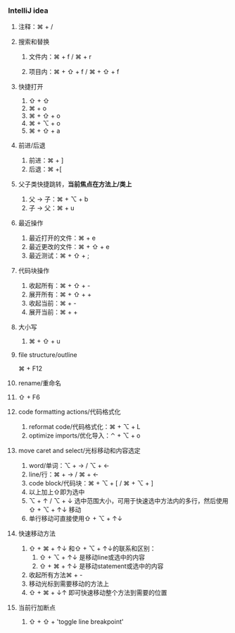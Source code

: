 ### IntelliJ idea



1. 注释：⌘ + /

2. 搜索和替换

   1. 文件内：⌘ + f / ⌘ + r

   2. 项目内：⌘ + ⇧ + f / ⌘ + ⇧ + f

3. 快捷打开

   1. ⇧ + ⇧
   2. ⌘ + o
   3. ⌘ + ⇧ + o
   4. ⌘ + ⌥ + o
   5. ⌘ + ⇧ + a

4. 前进/后退

   1. 前进：⌘ + ]
   2. 后退：⌘ +[

5. 父子类快捷跳转，**当前焦点在方法上/类上**

   1. 父 -> 子：⌘ + ⌥ + b
   2. 子 -> 父：⌘ + u

6. 最近操作

   1. 最近打开的文件：⌘ + e
   2. 最近更改的文件：⌘ + ⇧ + e
   3. 最近测试：⌘ + ⇧ + ;

7. 代码块操作

   1. 收起所有：⌘ + ⇧ + -
   2. 展开所有：⌘ + ⇧ + +
   3. 收起当前：⌘ + -
   4. 展开当前：⌘ + +

8. 大小写

   1. ⌘ + ⇧ + u

9. file structure/outline

   ⌘ + F12

10. rename/重命名

  1. ⇧ + F6

11. code formatting actions/代码格式化

    1. reformat code/代码格式化：⌘ + ⌥ + L
    2. optimize imports/优化导入：⌃ + ⌥ + o

12. move caret and select/光标移动和内容选定

    1. word/单词：⌥ + → / ⌥ + ←
    2. line/行：⌘ + → / ⌘ + ←
    3. code block/代码块：⌘ + ⌥ + [ / ⌘ + ⌥ + ] 
    4. 以上加上⇧即为选中
    5. ⌥ + ↑ / ⌥ + ↓ 选中范围大小，可用于快速选中方法内的多行，然后使用 ⇧ + ⌥ + ↑↓ 移动
    6. 单行移动可直接使用⇧ + ⌥ + ↑↓

13. 快速移动方法

    1. ⇧ + ⌘ + ↑↓ 和⇧ + ⌥ + ↑↓的联系和区别：
       1. ⇧ + ⌥ + ↑↓ 是移动line或选中的内容
       2. ⇧ + ⌘ + ↑↓ 是移动statement或选中的内容
    2. 收起所有方法⌘ + -
    3. 移动光标到需要移动的方法上
    4. ⇧ + ⌘ + ↓↑ 即可快速移动整个方法到需要的位置

14. 当前行加断点

    1. ⇧ + ⇧ + 'toggle line breakpoint'